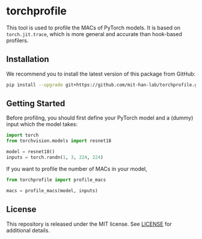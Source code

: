 # torchprofile

This tool is used to profile the MACs of PyTorch models. It is based on `torch.jit.trace`, which is more general and accurate than hook-based profilers.

## Installation

We recommend you to install the latest version of this package from GitHub:

```bash
pip install --upgrade git+https://github.com/mit-han-lab/torchprofile.git
```

## Getting Started

Before profiling, you should first define your PyTorch model and a (dummy) input which the model takes:

```python
import torch
from torchvision.models import resnet18

model = resnet18()
inputs = torch.randn(1, 3, 224, 224)
```

If you want to profile the number of MACs in your model,

```python
from torchprofile import profile_macs

macs = profile_macs(model, inputs)
```

## License

This repository is released under the MIT license. See [LICENSE](LICENSE) for additional details.